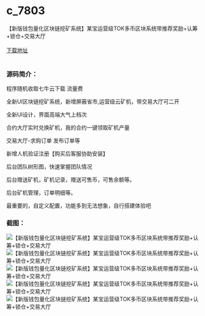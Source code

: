 # c_7803
【新版钱包量化区块链挖矿系统】某宝运营级TOK多币区块系统带推荐奖励+认筹+锁仓+交易大厅
<br/></br>
[下载地址](https://www.uuid2.com/7803.html "下载地址")
<br/></br>
<h3>源码简介：</h3>
<p>程序随机收取七牛云下载 流量费<p>
<p>全新UI区块链挖矿系统，新增屏蔽省市,运营级云矿机，带交易大厅可二开<p>
<p>全新UI设计，界面高端大气上档次<p>
<p>合约大厅实时兑换矿机，我的合约一键领取矿机产量<p>
<p>交易大厅-求购订单 发布订单等<p>
<p>新增人机验证注册【购买后客服协助安装】<p>
<p>后台团队树形图，快速掌握团队情况<p>
<p>后台赠送矿机，矿机记录，赠送可售币，可售余额等。<p>
<p>后台矿机管理，订单明细等。<p>
<p>最重要的，自定义配置，功能多到无法想象，自行搭建体验吧<p>
<h3>截图：</h3>
<img src="https://www.uuid2.com/wp-content/uploads/img/uimage/45351651285189.png" alt="【新版钱包量化区块链挖矿系统】某宝运营级TOK多币区块系统带推荐奖励+认筹+锁仓+交易大厅"><img src="https://www.uuid2.com/wp-content/uploads/img/uimage/95151651285200.png" alt="【新版钱包量化区块链挖矿系统】某宝运营级TOK多币区块系统带推荐奖励+认筹+锁仓+交易大厅"><img src="https://www.uuid2.com/wp-content/uploads/img/uimage/79061651285206.png" alt="【新版钱包量化区块链挖矿系统】某宝运营级TOK多币区块系统带推荐奖励+认筹+锁仓+交易大厅"><img src="https://www.uuid2.com/wp-content/uploads/img/uimage/50841651285211.png" alt="【新版钱包量化区块链挖矿系统】某宝运营级TOK多币区块系统带推荐奖励+认筹+锁仓+交易大厅"><img src="https://www.uuid2.com/wp-content/uploads/img/uimage/85631651285215.png" alt="【新版钱包量化区块链挖矿系统】某宝运营级TOK多币区块系统带推荐奖励+认筹+锁仓+交易大厅">
